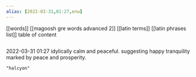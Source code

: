```yaml
---
alias: [2022-03-31,01:27,enw]
---
```

[[words]] [[magoosh gre words advanced 2]] [[latin terms]] [[latin phrases list]]
table of content
```toc
```

2022-03-31 01:27
idylically calm and peaceful.
suggesting happy tranquility marked by peace and prosperity.
```query
"halcyon"
```